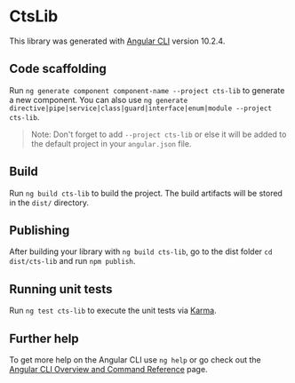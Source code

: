 # CtsLib

This library was generated with [Angular CLI](https://github.com/angular/angular-cli) version 10.2.4.

## Code scaffolding

Run `ng generate component component-name --project cts-lib` to generate a new component. You can also use `ng generate directive|pipe|service|class|guard|interface|enum|module --project cts-lib`.
> Note: Don't forget to add `--project cts-lib` or else it will be added to the default project in your `angular.json` file. 

## Build

Run `ng build cts-lib` to build the project. The build artifacts will be stored in the `dist/` directory.

## Publishing

After building your library with `ng build cts-lib`, go to the dist folder `cd dist/cts-lib` and run `npm publish`.

## Running unit tests

Run `ng test cts-lib` to execute the unit tests via [Karma](https://karma-runner.github.io).

## Further help

To get more help on the Angular CLI use `ng help` or go check out the [Angular CLI Overview and Command Reference](https://angular.io/cli) page.
